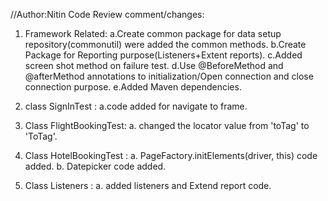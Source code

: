 //Author:Nitin
Code Review comment/changes:

1. Framework Related:
	a.Create common package for data setup repository(commonutil) were added the common methods.
	b.Create Package for Reporting purpose(Listeners+Extent reports).
	c.Added screen shot method on failure test.
	d.Use @BeforeMethod and @afterMethod annotations to initialization/Open connection and close connection purpose.
	e.Added Maven dependencies.

2. class SignInTest : 
		a.code added for navigate to frame.

3. Class FlightBookingTest:
		a. changed the locator value from 'toTag' to 'ToTag'.

4. Class HotelBookingTest : 
		a. PageFactory.initElements(driver, this) code added.
		b. Datepicker code added.

5. Class Listeners :
		a. added listeners and Extend report code.
			